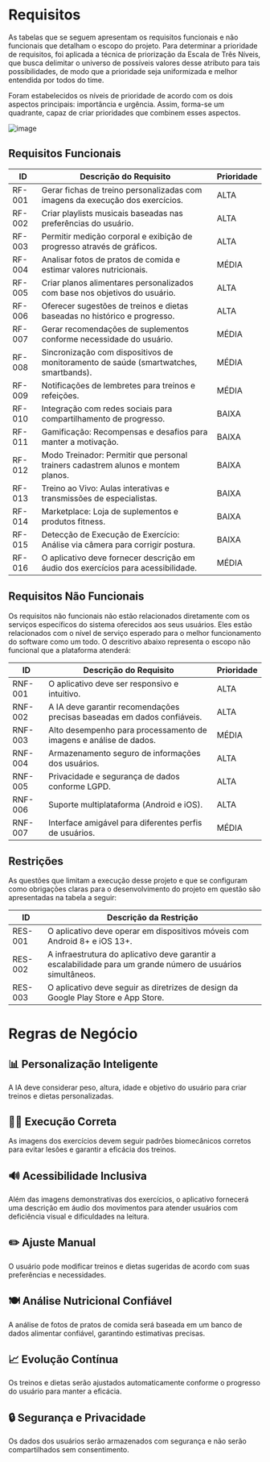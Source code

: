# Requisitos

As tabelas que se seguem apresentam os requisitos funcionais e não funcionais que detalham o escopo do projeto. Para determinar a prioridade de requisitos, foi aplicada a técnica de priorização da Escala de Três Níveis, que busca delimitar o universo de possíveis valores desse atributo para tais possibilidades, de modo que a prioridade seja uniformizada e melhor entendida por todos do time.

Foram estabelecidos os níveis de prioridade de acordo com os dois aspectos principais: importância e urgência. Assim, forma-se um quadrante, capaz de criar prioridades que combinem esses aspectos.

![image](https://user-images.githubusercontent.com/103579574/229512485-da1405c1-c007-4bb0-bffb-1f177a19beb3.png)

## Requisitos Funcionais

| ID      | Descrição do Requisito | Prioridade |
|---------|-----------------------------------------------|-----------|
| RF-001  | Gerar fichas de treino personalizadas com imagens da execução dos exercícios. | ALTA |
| RF-002  | Criar playlists musicais baseadas nas preferências do usuário. | ALTA |
| RF-003  | Permitir medição corporal e exibição de progresso através de gráficos. | ALTA |
| RF-004  | Analisar fotos de pratos de comida e estimar valores nutricionais. | MÉDIA |
| RF-005  | Criar planos alimentares personalizados com base nos objetivos do usuário. | ALTA |
| RF-006  | Oferecer sugestões de treinos e dietas baseadas no histórico e progresso. | ALTA |
| RF-007  | Gerar recomendações de suplementos conforme necessidade do usuário. | MÉDIA |
| RF-008  | Sincronização com dispositivos de monitoramento de saúde (smartwatches, smartbands). | MÉDIA |
| RF-009  | Notificações de lembretes para treinos e refeições. | MÉDIA |
| RF-010  | Integração com redes sociais para compartilhamento de progresso. | BAIXA |
| RF-011  | Gamificação: Recompensas e desafios para manter a motivação. | BAIXA |
| RF-012  | Modo Treinador: Permitir que personal trainers cadastrem alunos e montem planos. | BAIXA |
| RF-013  | Treino ao Vivo: Aulas interativas e transmissões de especialistas. | BAIXA |
| RF-014  | Marketplace: Loja de suplementos e produtos fitness. | BAIXA |
| RF-015  | Detecção de Execução de Exercício: Análise via câmera para corrigir postura. | BAIXA |
| RF-016  | O aplicativo deve fornecer descrição em áudio dos exercícios para acessibilidade. | MÉDIA      |


## Requisitos Não Funcionais

Os requisitos não funcionais não estão relacionados diretamente com os serviços específicos do sistema oferecidos aos seus usuários. Eles estão relacionados com o nível de serviço esperado para o melhor funcionamento do software como um todo. O descritivo abaixo representa o escopo não funcional que a plataforma atenderá:

| ID       | Descrição do Requisito | Prioridade |
|----------|---------------------------------------------|-----------|
| RNF-001  | O aplicativo deve ser responsivo e intuitivo. | ALTA |
| RNF-002  | A IA deve garantir recomendações precisas baseadas em dados confiáveis. | ALTA |
| RNF-003  | Alto desempenho para processamento de imagens e análise de dados. | MÉDIA |
| RNF-004  | Armazenamento seguro de informações dos usuários. | ALTA |
| RNF-005  | Privacidade e segurança de dados conforme LGPD. | ALTA |
| RNF-006  | Suporte multiplataforma (Android e iOS). | ALTA |
| RNF-007  | Interface amigável para diferentes perfis de usuários. | MÉDIA |

## Restrições

As questões que limitam a execução desse projeto e que se configuram como obrigações claras para o desenvolvimento do projeto em questão são apresentadas na tabela a seguir:

| ID      | Descrição da Restrição |
|---------|-----------------------------------------------|
| RES-001 | O aplicativo deve operar em dispositivos móveis com Android 8+ e iOS 13+. |
| RES-002 | A infraestrutura do aplicativo deve garantir a escalabilidade para um grande número de usuários simultâneos. |
| RES-003 | O aplicativo deve seguir as diretrizes de design da Google Play Store e App Store. |

# Regras de Negócio

## 📊 Personalização Inteligente  
A IA deve considerar peso, altura, idade e objetivo do usuário para criar treinos e dietas personalizadas.  

## 🏋️‍♂️ Execução Correta  
As imagens dos exercícios devem seguir padrões biomecânicos corretos para evitar lesões e garantir a eficácia dos treinos.  

## 🔊 Acessibilidade Inclusiva  
Além das imagens demonstrativas dos exercícios, o aplicativo fornecerá uma descrição em áudio dos movimentos para atender usuários com deficiência visual e dificuldades na leitura.

## ✏️ Ajuste Manual  
O usuário pode modificar treinos e dietas sugeridas de acordo com suas preferências e necessidades.  

## 🍽️ Análise Nutricional Confiável  
A análise de fotos de pratos de comida será baseada em um banco de dados alimentar confiável, garantindo estimativas precisas.  

## 📈 Evolução Contínua  
Os treinos e dietas serão ajustados automaticamente conforme o progresso do usuário para manter a eficácia.  

## 🔒 Segurança e Privacidade  
Os dados dos usuários serão armazenados com segurança e não serão compartilhados sem consentimento.  


